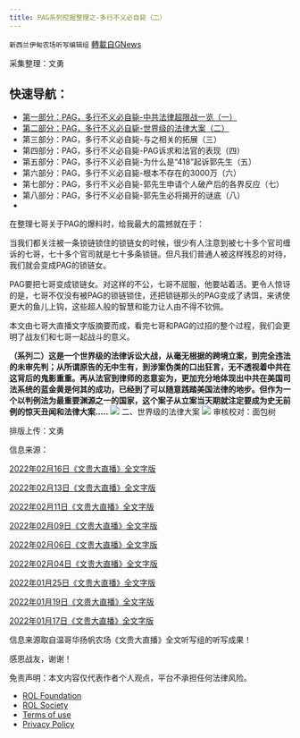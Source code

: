 ```yaml
---
title: PAG系列挖掘整理之-多行不义必自毙（二）
---
```

`新西兰伊甸农场听写编辑组` [轉載自GNews](https://gnews.org/zh-hans/2347088/)

采集整理：文勇

## 快速导航：

- [第一部分：PAG，多行不义必自毙-中共法律超限战一览（一）](https://gnews.org/zh-hans/2346925/)
- [第二部分：PAG，多行不义必自毙-世界级的法律大案（二）](https://gnews.org/zh-hans/2347088/)
- 第三部分：PAG，多行不义必自毙-与之相关的拓展（三）
- 第四部分：PAG，多行不义必自毙-PAG诉求和法官的表现（四）
- 第五部分：PAG，多行不义必自毙-为什么是“418”起诉郭先生（五）
- 第六部分：PAG，多行不义必自毙-根本不存在的3000万（六）
- 第七部分：PAG，多行不义必自毙-郭先生申请个人破产后的各界反应（七）
- 第八部分：PAG，多行不义必自毙-郭先生必将揭开的谜底（八）
- 


在整理七哥关于PAG的爆料时，给我最大的震撼就在于：

当我们都关注被一条锁链锁住的锁链女的时候，很少有人注意到被七十多个官司缠诉的七哥，七十多个官司就是七十多条锁链。但凡我们普通人被这样残忍的对待，我们就会变成PAG的锁链女。

PAG要把七哥变成锁链女。对这样的不公，七哥不屈服，他要站着活。更令人惊讶的是，七哥不仅没有被PAG的锁链锁住，还把锁链那头的PAG变成了诱饵，来诱使更大的鱼儿上钩，这些超人般的智慧和能力让人由不得不钦佩。

本文由七哥大直播文字版摘要而成，看完七哥和PAG的过招的整个过程，我们会更明了战友们和七哥一起战斗的意义。

**（系列二）这是一个世界级的法律诉讼大战，从毫无根据的跨境立案，到完全违法的未审先判；从所谓原告的无中生有，到涉案伪类的口出狂言，无不透视着中共在这背后的鬼影重重。再从法官到律师的恣意妄为，更加充分地体现出中共在美国司法系统的蓝金黄是何其的成功，已经到了可以随意践踏美国法律的地步。但作为一个以判例法为最重要渊源之一的国家，这个案子从立案当天期就注定要成为史无前例的惊天丑闻和法律大案…..**
![](https://assets.gnews.org/wp-content/uploads/2022/04/image-1768.png)
二、世界级的法律大案
![](https://assets.gnews.org/wp-content/uploads/2022/04/世界级的法律大案.png)
审核校对：面包树

排版上传：文勇


信息来源：

[2022年02月16日《文贵大直播》全文字版](https://gnews.org/zh-hans/2021624/)

[2022年02月13日《文贵大直播》全文字版](https://gnews.org/zh-hans/2004866/)

[2022年02月11日《文贵大直播》全文字版](https://gnews.org/zh-hans/1991251/)

[2022年02月09日《文贵大直播》全文字版](https://gnews.org/zh-hans/1986483/)

[2022年02月06日《文贵大直播》全文字版](https://gnews.org/zh-hans/1971450/)

[2022年02月04日《文贵大直播》全文字版](https://gnews.org/zh-hans/1961700/)

[2022年01月25日《文贵大直播》全文字版](https://gnews.org/zh-hans/1912226/)

[2022年01月19日《文贵大直播》全文字版](https://gnews.org/zh-hans/1885617/)

[2022年01月17日《文贵大直播》全文字版](https://gnews.org/zh-hans/1877008/)

信息来源取自温哥华扬帆农场《文贵大直播》全文听写组的听写成果！

感恩战友，谢谢！


 

免责声明：本文内容仅代表作者个人观点，平台不承担任何法律风险。

- [ROL Foundation](https://rolfoundation.org/)
- [ROL Society](https://rolsociety.org/)
- [Terms of use](https://gnews.org/terms-of-use-3/)
- [Privacy Policy](https://gnews.org/privacy-policy/)
